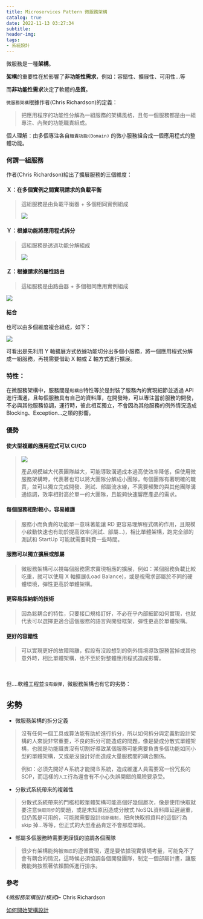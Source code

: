 ```yaml
---
title: Microservices Pattern 微服務架構
catalog: true
date: 2022-11-13 03:27:34
subtitle:
header-img:
tags: 
- 系統設計
---
```

微服務是一種**架構**。

**架構**的重要性在於影響了**非功能性需求**，例如：容錯性、擴展性、可用性...等

而**非功能性需求**決定了軟體的**品質**。

`微服務架構`根據作者(Chris Richardson)的定義：
> 把應用程序的功能性分解為一組服務的架構風格，且每一個服務都是由一組專注、內聚的功能職責組成。

個人理解：由多個專注各自`職責功能(Domain)` 的微小服務組合成一個應用程式的整體功能。

### 何謂一組服務

作者(Chris Richardson)給出了擴展服務的三個維度：

#### Ｘ：在多個實例之間實現請求的負載平衡

> 這組服務是由負載平衡器 + 多個相同實例組成
>
> ![](https://i.imgur.com/3YR9Avb.jpg)

#### Ｙ：根據功能將應用程式拆分

> 這組服務是透過功能分解組成
> 
> ![](https://i.imgur.com/uZ9RS0v.jpg)

#### Ｚ：根據請求的屬性路由

> 這組服務是由路由器 + 多個相同應用實例組成
> 
![](https://i.imgur.com/FzahR89.jpg)

#### 結合

也可以由多個維度複合組成，如下：

![](https://i.imgur.com/CycVp26.jpg)

可看出是先利用 Y 軸擴展方式依據功能切分出多個小服務，將一個應用程式分解成一組服務，再視需要借助 X 軸或 Z 軸方式進行擴展。

### 特性：

在微服務架構中，服務間是`鬆耦合`特性等於是封裝了服務內的實現細節並透過 API 進行溝通，且每個服務具有自己的資料庫，在開發時，可以專注當前服務的開發，不必與其他服務協調，運行時，彼此相互獨立，不會因為其他服務的例外情況造成 Blocking、Exception...之類的影響。

### 優勢

#### 使大型複雜的應用程式可以 CI/CD
> ![](https://i.imgur.com/IbCt5Sz.jpg)
> 
> 產品規模越大代表團隊越大，可能導致溝通成本過高使效率降低，但使用微服務架構時，代表著也可以將大團隊分解成小團隊，每個團隊有著明確的職責，並可以獨立完成開發、測試、部屬流水線，不需要頻繁的與其他團隊溝通協調，效率相對高於單一的大團隊，且能夠快速響應產品的需求。

#### 每個服務相對較小，容易維護
> 服務小而負責的功能單一意味著能讓 RD 更容易理解程式碼的作用，且規模小啟動快速也有助於提高效率(測試、部屬...)，相比單體架構，跑完全部的測試和 StartUp 可能就需要耗費一些時間。

#### 服務可以獨立擴展或部屬
> 微服務架構可以視每個服務需求實現相應的擴展，例如：某個服務負載比較吃重，就可以使用 X 軸擴展(Load Balance)，或是視需求部屬於不同的硬體環境，彈性更高於單體架構。

#### 更容易採納新的技術
> 因為鬆耦合的特性，只要接口規格訂好，不必在乎內部細節如何實現，也就代表可以選擇更適合這個服務的語言與開發框架，彈性更高於單體架構。

#### 更好的容錯性
> 可以實現更好的故障隔離，假設有沒設想到的例外情境導致服務當掉或其他意外時，相比單體架構，也不至於對整體應用程式造成影響。

<br><br/>
但....軟體工程並`沒有銀彈`，微服務架構也有它的劣勢：
## 劣勢

* 微服務架構的拆分定義
> 沒有任何一個工具或算法能有助於進行拆分，所以如何拆分與定義對設計架構的人來說非常重要，不良的拆分可能造成的問題，像是變成分散式單體架構，也就是功能職責沒有切割好導致某個服務可能需要負責多個功能如同小型的單體架構，又或是沒設計好而造成大量服務間的耦合關係。
> 
> 例如：必須先開好Ａ系統才能開Ｂ系統，造成維運人員需要寫一份冗長的 SOP，而這樣的`人工`行為還會有不小心失誤開錯的風險要承受。

* 分散式系統帶來的複雜性
> 分散式系統帶來的門檻相較單體架構可能高個好幾個層次，像是使用快取就要注意`快取同步`的問題，或是未知原因造成分散式 NoSQL資料庫延遲嚴重，但仍舊是可用的，可能就需要設計`熔斷機制`，把向快取抓資料的這個行為 skip 掉...等等，但正式的大型產品肯定不會那麼單純。

* 部屬多個服務時需要更謹慎的協調各個團隊
> 很少有架構能夠被`徹底`的遵循實現，還是要依據現實情境考量，可能免不了會有耦合的情況，這時候必須協調各個開發團隊，制定一個部屬計畫，讓服務能夠按照著依賴關係進行排序。

### 參考
《*微服務架構設計模式*》- Chris Richardson

[如何開始架構設計](https://jed1978.github.io/2018/05/06/How-To-Start-Architecture-Design.html)